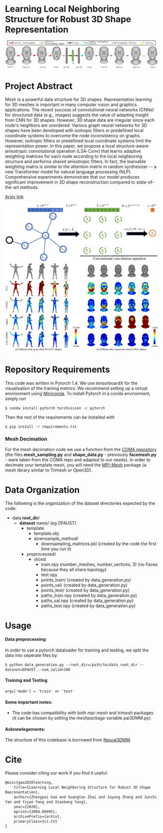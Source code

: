 

# Learning Local Neighboring Structure for Robust 3D Shape Representation
![PaiNeural3DMM architecture](images/architecture.png "PaiNeural3DMM architecture")
# Project Abstract 
Mesh is a powerful data structure for 3D shapes. Representation learning for 3D meshes is important in many computer vision and graphics applications. The recent success of convolutional neural networks (CNNs) for structured data (e.g., images) suggests the value of adapting insight from CNN for 3D shapes. However, 3D shape data are irregular since each node's neighbors are unordered. Various graph neural networks for 3D shapes have been developed with isotropic filters or predefined local coordinate systems to overcome the node inconsistency on graphs. However, isotropic filters or predefined local coordinate systems limit the representation power. In this paper, we propose a local structure-aware anisotropic convolutional operation (LSA-Conv) that learns adaptive weighting matrices for each node according to the local neighboring structure and performs shared anisotropic filters. In fact, the learnable weighting matrix is similar to the attention matrix in random synthesizer -- a new Transformer model for natural language processing (NLP). Comprehensive experiments demonstrate that our model produces significant improvement in 3D shape reconstruction compared to state-of-the-art methods. 

[Arxiv link](https://arxiv.org/abs/2004.09995)

![Pai-Conv](images/pai-gcn.png "Pai-Conv operation")
![Results](images/results.png "Results")

# Repository Requirements

This code was written in Pytorch 1.4. We use tensorboardX for the visualisation of the training metrics. We recommend setting up a virtual environment using [Miniconda](https://docs.conda.io/en/latest/miniconda.html). To install Pytorch in a conda environment, simply run 

```
$ conda install pytorch torchvision -c pytorch
```

Then the rest of the requirements can be installed with 

```
$ pip install -r requirements.txt
```

### Mesh Decimation
For the mesh decimation code we use a function from the [COMA repository](https://github.com/anuragranj/coma) (the files **mesh_sampling.py** and **shape_data.py** - previously **facemesh.py** - were taken from the COMA repo and adapted to our needs). In order to decimate your template mesh, you will need the [MPI-Mesh](https://github.com/MPI-IS/mesh) package (a mesh library similar to Trimesh or Open3D). 


# Data Organization

The following is the organization of the dataset directories expected by the code:

* data **root_dir**/
  * **dataset** name/ (eg DFAUST)
    * template
      * template.obj
      * downsample_method/
        * downsampling_matrices.pkl (created by the code the first time you run it)
    * preprocessed/
      * sliced
        * train.npy (number_meshes, number_vertices, 3) (no Faces because they all share topology)
        * test.npy 
        * points_train/ (created by data_generation.py)
        * points_val/ (created by data_generation.py)
        * points_test/ (created by data_generation.py)
        * paths_train.npy (created by data_generation.py)
        * paths_val.npy (created by data_generation.py)
        * paths_test.npy (created by data_generation.py)

# Usage

#### Data preprocessing 

In order to use a pytorch dataloader for training and testing, we split the data into seperate files by:

```
$ python data_generation.py --root_dir=/path/to/data_root_dir --dataset=DFAUST --num_valid=100
```

#### Training and Testing

```
args['mode'] = 'train' or 'test'
```

#### Some important notes:
* The code has compatibility with both _mpi-mesh_ and _trimesh_ packages (it can be chosen by setting the _meshpackage_ variable pai3DMM.py).

#### Acknowlegements:

The structure of this codebase is borrowed from [Neural3DMM](https://github.com/gbouritsas/Neural3DMM).

# Cite

Please consider citing our work if you find it useful:

```
@misc{gao2020learning,
    title={Learning Local Neighboring Structure for Robust 3D Shape Representation},
    author={Zhongpai Gao and Guangtao Zhai and Juyong Zhang and Junchi Yan and Yiyan Yang and Xiaokang Yang},
    year={2020},
    eprint={2004.09995},
    archivePrefix={arXiv},
    primaryClass={cs.CV}
}
```